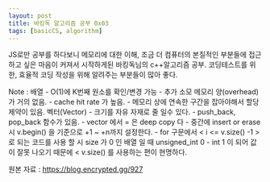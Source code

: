 ```yaml
---
layout: post
title: 바킹독 알고리즘 공부 0x03
tags: [basicCS, algorithm]
---
```


JS로만 공부를 하다보니 메모리에 대한 이해, 조금 더 컴퓨터의 본질적인 부분들에 접근하고 싶은 마음이 커져서 시작하게된 바킹독님의 c++알고리즘 공부. 코딩테스트를 위한, 효율적 코딩 작성을 위해 알려주는 부분들이 많아 좋다.

Note : 배열 
        - O(1)에 K번째 원소를 확인/변경 가능 
        - 추가 소모 메모리 양(overhead)가 거의 없음.
        - cache hit rate 가 높음.
        - 메모리 상에 연속한 구간을 잡아야해서 할당 제약이 있음.
       벡터(Vector)
        - 크기를 자유 자재로 줄 일수 있다.
        - push_back, pop_back 함수가 있음.
        - vector 에서 = 은 deep copy 다
        - 중간에 insert or erase 시 v.begin() 을 기준으로 +1 ~ +n까지 설정한다.
        - for 구문에서 < i <= v.size() -1 > 로 되는 코드를 사용 할 시 size 가 0 인 배열 일 때 unsigned_int 0 - int 1 이 되어 값이 잘못 나오기 때문에 < v.size() 를 사용하는 편이 현명하다.

원본 자료 : https://blog.encrypted.gg/927